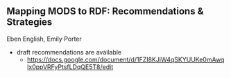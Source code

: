 Mapping MODS to RDF: Recommendations & Strategies
-------
Eben English, Emily Porter

- draft recommendations are available
  - https://docs.google.com/document/d/1FZI8KJiW4qSKYUUKe0mAwqlx0ppVRFyPtsfLDqQE5T8/edit
